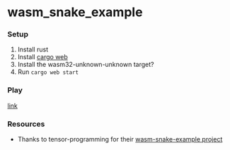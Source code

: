 # wasm_snake_example

### Setup
1. Install rust
1. Install [cargo web](https://github.com/koute/cargo-web)
1. Install the wasm32-unknown-unknown target?
1. Run `cargo web start`

### Play
[link](https://kupopuffs.github.io/kuptris/)

### Resources
* Thanks to tensor-programming for their [wasm-snake-example project](https://github.com/tensor-programming/wasm_snake_example)
